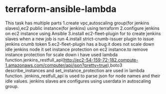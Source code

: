 # terraform-ansible-lambda
This task has multiple parts
1.create vpc,autoscaling group(for jenkins slaves),ec2 public instance(for jenkins) using terraform
2.configure jenkins on ec2 instance using Ansible
3.install ec2-fleet-plugin for to create jenkins slaves when a new job is run
4.install strict-crumb-issuer plugin to issue jenkins crumb token
5.ec2-fleet-plugin has a bug.it does not scale down idle jenkins node it set instance protection on ec2 instance.to remove instance protection for scale down i have used 
lambda function.jenkins_restfull_api(http://ec2-54-159-72-182.compute-1.amazonaws.com/computer/api/json?pretty=true),boto3 describe_instances and set_instance_protection are used 
in lambda function.
jenkins_restfull_api is used to parse json for node names and their idle values.
jenkins slaves are configures using userdata in autoscaling group.
